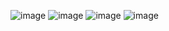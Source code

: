 ![image](https://github.com/user-attachments/assets/f37f62d1-5c10-4f8f-bcd1-a789caf68ca9)
![image](https://github.com/user-attachments/assets/a33ab015-a527-4cc7-b690-762bffabbfb5)
![image](https://github.com/user-attachments/assets/baad6989-9497-4ea4-baf7-0821794a77de)
![image](https://github.com/user-attachments/assets/030e1e47-649f-4566-b413-abd2773c3395)
